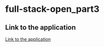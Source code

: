# full-stack-open_part3

## Link to the application
[Link to the application](https://full-stack-open-part3-nv3y.onrender.com)
